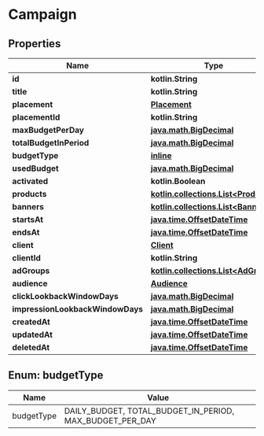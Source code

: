 
# Campaign

## Properties
Name | Type | Description | Notes
------------ | ------------- | ------------- | -------------
**id** | **kotlin.String** |  | 
**title** | **kotlin.String** |  | 
**placement** | [**Placement**](Placement.md) |  | 
**placementId** | **kotlin.String** |  | 
**maxBudgetPerDay** | [**java.math.BigDecimal**](java.math.BigDecimal.md) |  | 
**totalBudgetInPeriod** | [**java.math.BigDecimal**](java.math.BigDecimal.md) |  | 
**budgetType** | [**inline**](#BudgetType) |  | 
**usedBudget** | [**java.math.BigDecimal**](java.math.BigDecimal.md) |  | 
**activated** | **kotlin.Boolean** |  | 
**products** | [**kotlin.collections.List&lt;Product&gt;**](Product.md) |  | 
**banners** | [**kotlin.collections.List&lt;Banner&gt;**](Banner.md) |  | 
**startsAt** | [**java.time.OffsetDateTime**](java.time.OffsetDateTime.md) |  | 
**endsAt** | [**java.time.OffsetDateTime**](java.time.OffsetDateTime.md) |  | 
**client** | [**Client**](Client.md) |  | 
**clientId** | **kotlin.String** |  | 
**adGroups** | [**kotlin.collections.List&lt;AdGroup&gt;**](AdGroup.md) |  | 
**audience** | [**Audience**](Audience.md) |  | 
**clickLookbackWindowDays** | [**java.math.BigDecimal**](java.math.BigDecimal.md) |  | 
**impressionLookbackWindowDays** | [**java.math.BigDecimal**](java.math.BigDecimal.md) |  | 
**createdAt** | [**java.time.OffsetDateTime**](java.time.OffsetDateTime.md) |  | 
**updatedAt** | [**java.time.OffsetDateTime**](java.time.OffsetDateTime.md) |  | 
**deletedAt** | [**java.time.OffsetDateTime**](java.time.OffsetDateTime.md) |  | 


<a id="BudgetType"></a>
## Enum: budgetType
Name | Value
---- | -----
budgetType | DAILY_BUDGET, TOTAL_BUDGET_IN_PERIOD, MAX_BUDGET_PER_DAY



